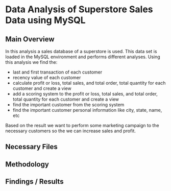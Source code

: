# Data Analysis of Superstore Sales Data using MySQL
## Main Overview
In this analysis a sales database of a superstore is used. This data set is loaded in the MySQL environment and performs different analyses. Using this analysis we find the:
- last and first transaction of each customer
- recency value of each customer
- calculate profit or loss, total sales, and total order, total quantity for each customer and create a view
- add a scoring system to the profit or loss, total sales, and total order, total quantity for each customer and create a view
- find the important customer from the scoring system
- find the important customer personal information like city, state, name, etc

Based on the result we want to perform some marketing campaign to the necessary customers so the we can increase sales and profit.
## Necessary Files
## Methodology
## Findings / Results
